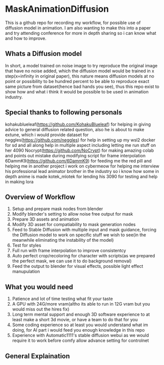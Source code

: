 # MaskAnimationDiffusion
This is a github repo for recording my workflow, for possible use of diffusion model in animation. I am also wanting to make this into a paper and try attending conference for more in depth sharing so i can know what and how to improve.

## Whats a Diffusion model
In short, a model trained on noise image to try reproduce the original image that have no noise added, which the diffusion model would be trained in x step(x=infinity in original paper), this nature means diffusion models at no point or possibility to be hundred percent to be able to reproduce exact same picture from dataset(hence bad hands you see), thus this repo exist to show how and what i think it would be possible to be used in animation industry.

## Special thanks to following personals
kohakublueleaf(https://github.com/KohakuBlueleaf) for helping in giving advice to general diffusion related question, also he is about to make extune, which i would provide dataset for
neggles(https://github.com/neggles) for help in setting up my wsl2 docker for sd and all along help in multiple aspect including letting me run stuff on her 4090
Nocrypt(https://github.com/NoCrypt) for making amazing colab and points out mistake during modifying script for frame interpolation
6DammK9(https://github.com/6DammK9) for feeding me the red pill and helping me in another project i work on
cybermeow for helping me interview his professional lead animator brother in the industry so i know how some in depth anime is made
kotek_mlotek for lending his 3090 for testing and help in making lora


## Overview of Workflow
1. Setup and prepare mask nodes from blender
2. Modify blender's setting to allow noise free output for mask
3. Prepare 3D assets and animation
4. Modify 3D asset for compatiability to mask generation nodes
5. Feed to Stable Diffusion with multiple input and mask guidance, forcing the Diffusion model to work on specific stuff we wish to see(in the meanwhile eliminating the instability of the model)
6. Test for styles
7. Full run with frame interpolation to improve consistentcy
8. Auto perfect crop/recoloring for character with scripts(as we prepared the perfect mask, we can use it to do background removal)
9. Feed the output to blender for visual effects, possible light effect manupulation

## What you would need
1. Patience and lot of time testing what fit your taste
2. A GPU with 24G/more vram(altho its able to run in 12G vram but you would miss out the hires fix)
3. Long term mental support and enough 3D software experience to at least make a short 3d movie, or have a team to do that for you
4. Some coding experience so at least you would understand what im doing, for AI part i would feed you enough knowledge in this repo
5. Experience with Automatic1111's stable diffusion webui as we would require it to work before comfy allow advance setting for controlnet

## General Explaination
